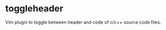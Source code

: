 toggleheader
============

Vim plugin to toggle between header and code of c/c++ source code files.
